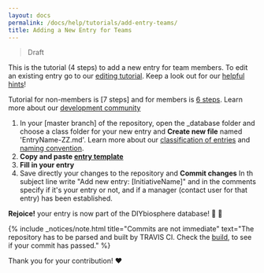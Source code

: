 ```yaml
---
layout: docs
permalink: /docs/help/tutorials/add-entry-teams/
title: Adding a New Entry for Teams
---
```

> Draft

This is the tutorial (4 steps) to add a new entry for team members. To edit an existing entry go to our [editing tutorial]. Keep a look out for our [helpful hints]!

Tutorial for non-members is [7 steps] and for members is [6 steps]. Learn more about our [development community]


1. In your [master branch] of the repository, open the _database folder and choose a class folder for your new entry and **Create new file** named 'EntryName-ZZ.md'. Learn more about our [classification of entries] and [naming convention].
2. **Copy and paste [entry template]**
3. **Fill in your entry**
4. Save directly your changes to the repository and  **Commit changes** In th subject line write "Add new entry: [InitiativeName]" and in the comments specify if it's your entry or not, and if a manager (contact user for that entry) has been established.

**Rejoice!** your entry is now part of the DIYbiosphere database! :clap: :clap:

{% include _notices/note.html title="Commits are not immediate" text="The repository has to be parsed and built by TRAVIS CI. Check the [build](https://travis-ci.org/DIYbiosphere/sphere), to see if your commit has passed." %}

Thank you for your contribution! :heart:

[editing tutorial]: /docs/help/tutorials/edit-entry-teams
[helpful hints]: /docs/help/hints/
[sphere]: https://github.com/DIYbiosphere/sphere
[6 steps]: #
[4 steps]: #
[development community]: #
[entry template]: https://gist.githubusercontent.com/ahuacatl/954444c7f15a27190b0fd52e0021a58c/raw/91412b5ba78fb082b349776cf0a75d3c82f35da0/front-matter-template.md
[classification of entries]: #
[naming convention]: #
[installation]: /docs/help/install/

